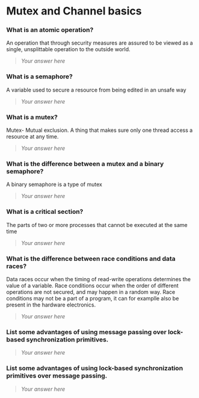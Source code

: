 # Mutex and Channel basics

### What is an atomic operation?
An operation that through security measures are assured to be viewed as a single, unsplittable operation to the outside world.
> *Your answer here*

### What is a semaphore?
A variable used to secure a resource from being edited in an unsafe way
> *Your answer here*

### What is a mutex?
Mutex- Mutual exclusion. A thing that makes sure only one thread access a resource at any time.
> *Your answer here*

### What is the difference between a mutex and a binary semaphore?
A binary semaphore is a type of mutex
> *Your answer here*

### What is a critical section?
The parts of two or more processes that cannot be executed at the same time
> *Your answer here*

### What is the difference between race conditions and data races?
Data races occur when the timing of read-write operations determines the value of a variable. Race conditions occur when the order of different operations are not secured, and may happen in a random way. Race conditions may not be a part of a program, it can for examplle also be present in the hardware electronics.
 > *Your answer here*

### List some advantages of using message passing over lock-based synchronization primitives.
> *Your answer here*

### List some advantages of using lock-based synchronization primitives over message passing.
> *Your answer here*
